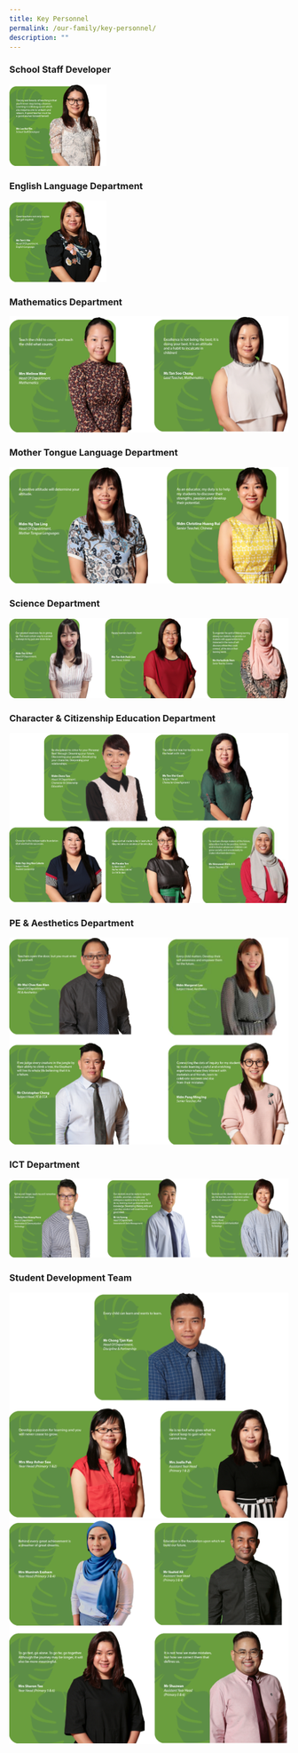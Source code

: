 ```yaml
---
title: Key Personnel
permalink: /our-family/key-personnel/
description: ""
---
```

### School Staff Developer

<img src="/images/ms%20lee%20kai%20sin%20with%20quotes.png" 
     style="width:35%">
		 
### English Language Department

<img src="/images/ms%20tan%20li%20na%20with%20quotes.png" 
     style="width:35%">
		 
### Mathematics Department

![](/images/math%20dept.png)

### Mother Tongue Language Department

![](/images/mtl%20dept.png)

### Science Department

![](/images/sci%20dept.png)

### Character & Citizenship Education Department

![](/images/CCE%20dept.png)

### PE & Aesthetics Department

![](/images/PE%20dept.png)

### ICT Department

![](/images/ICT%20dept.png)

### Student Development Team

![](/images/student%20development.png)
![](/images/student%20development%202.png)